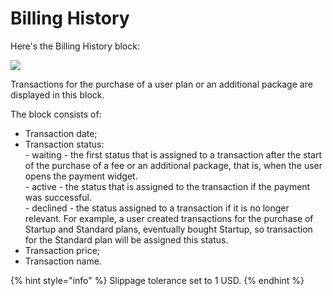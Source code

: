 # Billing History

Here's the Billing History block:

![](../../.gitbook/assets/screenshot-nimbusweb.me-2022.07.04-00\_20\_34.png)

Transactions for the purchase of a user plan or an additional package are displayed in this block.

The block consists of:

* Transaction date;
* Transaction status:\
  &#x20;\- waiting - the first status that is assigned to a transaction after the start of the purchase of a fee or an additional package, that is, when the user opens the payment widget.\
  &#x20;\- active - the status that is assigned to the transaction if the payment was successful.\
  &#x20;\- declined - the status assigned to a transaction if it is no longer relevant. For example, a user created transactions for the purchase of Startup and Standard plans, eventually bought Startup, so transaction for the Standard plan will be assigned this status.
* Transaction price;
* Transaction name.

{% hint style="info" %}
Slippage tolerance set to 1 USD.
{% endhint %}
